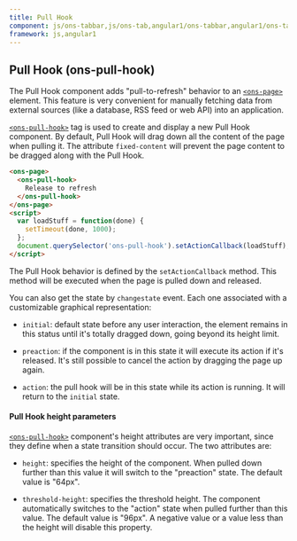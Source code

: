```yaml
---
title: Pull Hook
component: js/ons-tabbar,js/ons-tab,angular1/ons-tabbar,angular1/ons-tab
framework: js,angular1
---
```


## Pull Hook (ons-pull-hook)

The Pull Hook component adds "pull-to-refresh" behavior to an [`<ons-page>`](/v2/reference/js/ons-page.html) element. This feature is very convenient for manually fetching data from external sources (like a database, RSS feed or web API) into an application.

[`<ons-pull-hook>`](/v2/reference/js/ons-pull-hook.html) tag is used to create and display a new Pull Hook component. By default, Pull Hook will drag down all the content of the page when pulling it. The attribute `fixed-content` will prevent the page content to be dragged along with the Pull Hook.

``` html
<ons-page>
  <ons-pull-hook>
    Release to refresh
  </ons-pull-hook>
</ons-page>
<script>
  var loadStuff = function(done) {
    setTimeout(done, 1000);
  };
  document.querySelector('ons-pull-hook').setActionCallback(loadStuff);
</script>
```

The Pull Hook behavior is defined by the `setActionCallback` method. This method will be executed when the page is pulled down and released.

You can also get the state by `changestate` event. Each one associated with a customizable graphical representation:

* `initial`: default state before any user interaction, the element remains in this status until it's totally dragged down, going beyond its height limit.

* `preaction`: if the component is in this state it will execute its action if it's released. It's still possible to cancel the action by dragging the page up again.

* `action`: the pull hook will be in this state while its action is running. It will return to the `initial` state.

#### Pull Hook height parameters

[`<ons-pull-hook>`](/v2/reference/js/ons-pull-hook.html) component's height attributes are very important, since they define when a state transition should occur. The two attributes are:

* `height`: specifies the height of the component. When pulled down further than this value it will switch to the "preaction" state. The default value is "64px".

* `threshold-height`: specifies the threshold height. The component automatically switches to the "action" state when pulled further than this value. The default value is "96px". A negative value or a value less than the height will disable this property.
